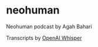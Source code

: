 # neohuman
Neohuman podcast by Agah Bahari

Transcripts by [OpenAI Whisper](https://github.com/openai/whisper)
